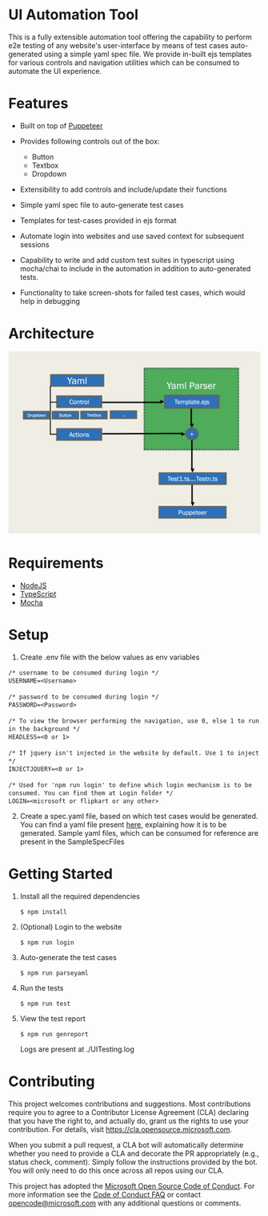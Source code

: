 
# UI Automation Tool
This is a fully extensible automation tool offering the capability to perform e2e testing of any website's user-interface by means of test cases auto-generated using a simple yaml spec file. We provide in-built ejs templates for various controls and navigation utilities which can be consumed to automate the UI experience.

# Features
* Built on top of [Puppeteer](https://developers.google.com/web/tools/puppeteer) 
* Provides following controls out of the box:
    * Button
    * Textbox
    * Dropdown

* Extensibility to add controls and include/update their functions
* Simple yaml spec file to auto-generate test cases
* Templates for test-cases provided in ejs format
* Automate login into websites and use saved context for subsequent sessions
* Capability to write and add custom test suites in typescript using mocha/chai to include in the automation in addition to auto-generated tests. 
* Functionality to take screen-shots for failed test cases, which would help in debugging



# Architecture
<p>
  <img src="./codedesign.png" width="800" title="architecture">
</p>

# Requirements

- [NodeJS](https://nodejs.org/en/download/)
- [TypeScript](https://www.typescriptlang.org/index.html#download-links)
- [Mocha](https://mochajs.org/)

# Setup

1. Create .env file with the below values as env variables

```
/* username to be consumed during login */
USERNAME=<Username>

/* password to be consumed during login */
PASSWORD=<Password>

/* To view the browser performing the navigation, use 0, else 1 to run in the background */
HEADLESS=<0 or 1>

/* If jquery isn't injected in the website by default. Use 1 to inject */
INJECTJQUERY=<0 or 1>

/* Used for 'npm run login' to define which login mechanism is to be consumed. You can find them at Login folder */
LOGIN=<microsoft or flipkart or any other>

```

2. Create a spec.yaml file, based on which test cases would be generated. You can find a yaml file present [here](./SampleSpecFiles/specblocks.yaml), explaining how it is to be generated. 
Sample yaml files, which can be consumed for reference are present in the SampleSpecFiles

# Getting Started

1. Install all the required dependencies

    ```
    $ npm install
    ```

2. (Optional) Login to the website

    ```
    $ npm run login
    ```

3. Auto-generate the test cases

    ```
    $ npm run parseyaml
    ```

4. Run the tests

    ```
    $ npm run test
    ```

5. View the test report

    ```
    $ npm run genreport
    ```

    Logs are present at ./UITesting.log


# Contributing

This project welcomes contributions and suggestions.  Most contributions require you to agree to a
Contributor License Agreement (CLA) declaring that you have the right to, and actually do, grant us
the rights to use your contribution. For details, visit https://cla.opensource.microsoft.com.

When you submit a pull request, a CLA bot will automatically determine whether you need to provide
a CLA and decorate the PR appropriately (e.g., status check, comment). Simply follow the instructions
provided by the bot. You will only need to do this once across all repos using our CLA.

This project has adopted the [Microsoft Open Source Code of Conduct](https://opensource.microsoft.com/codeofconduct/).
For more information see the [Code of Conduct FAQ](https://opensource.microsoft.com/codeofconduct/faq/) or
contact [opencode@microsoft.com](mailto:opencode@microsoft.com) with any additional questions or comments.
